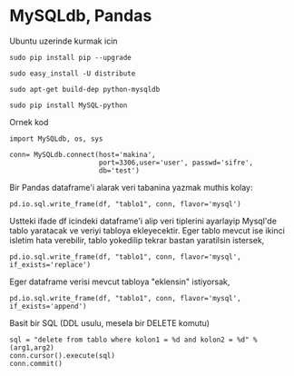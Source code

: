 # MySQLdb, Pandas

Ubuntu uzerinde kurmak icin 

```
sudo pip install pip --upgrade

sudo easy_install -U distribute

sudo apt-get build-dep python-mysqldb

sudo pip install MySQL-python
```

Ornek kod 

```
import MySQLdb, os, sys

conn= MySQLdb.connect(host='makina',
                      port=3306,user='user', passwd='sifre',
                      db='test')
```

Bir Pandas dataframe'i alarak veri tabanina yazmak muthis kolay:

```
pd.io.sql.write_frame(df, "tablo1", conn, flavor='mysql')
```

Ustteki ifade df icindeki dataframe'i alip veri tiplerini ayarlayip
Mysql'de tablo yaratacak ve veriyi tabloya ekleyecektir. Eger tablo
mevcut ise ikinci isletim hata verebilir, tablo yokedilip tekrar
bastan yaratilsin istersek,

```
pd.io.sql.write_frame(df, "tablo1", conn, flavor='mysql', if_exists='replace')
```

Eger dataframe verisi mevcut tabloya "eklensin" istiyorsak,

```
pd.io.sql.write_frame(df, "tablo1", conn, flavor='mysql', if_exists='append')
```

Basit bir SQL (DDL usulu, mesela bir DELETE komutu)

```
sql = "delete from tablo where kolon1 = %d and kolon2 = %d" % (arg1,arg2)
conn.cursor().execute(sql)
conn.commit()
```









